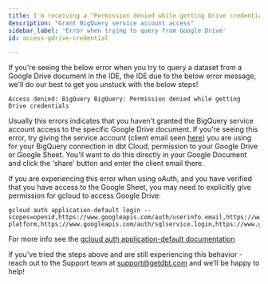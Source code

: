 ```yaml
---
title: I'm receiving a "Permission denied while getting Drive credential" error when trying to query from Google Drive?
description: "Grant BigQuery service account access"
sidebar_label: 'Error when trying to query from Google Drive'
id: access-gdrive-credential

---
```


If you're seeing the below error when you try to query a dataset from a Google Drive document in the IDE,  the IDE due to the below error message, we'll do our best to get you unstuck with the below steps! 

```
Access denied: BigQuery BigQuery: Permission denied while getting Drive credentials
```

Usually this errors indicates that you haven't granted the BigQuery service account access to the specific Google Drive document. If you're seeing this error, try giving the service account (client email seen [here](https://docs.getdbt.com/docs/dbt-cloud/cloud-configuring-dbt-cloud/connecting-your-database#connecting-to-bigquery)) you are using for your BigQuery connection in dbt Cloud, permission to your Google Drive or Google Sheet. You'll want to do this directly in your Google Document and click the 'share' button and enter the client email there. 

If you are experiencing this error when using oAuth, and you have verified that you have access to the Google Sheet, you may need to explicitly give permission for gcloud to access Google Drive:

```
gcloud auth application-default login --scopes=openid,https://www.googleapis.com/auth/userinfo.email,https://www.googleapis.com/auth/cloud-platform,https://www.googleapis.com/auth/sqlservice.login,https://www.googleapis.com/auth/drive
```
For more info see the [gcloud auth application-default documentation](https://cloud.google.com/sdk/gcloud/reference/auth/application-default/login)

If you've tried the steps above and are still experiencing this behavior - reach out to the Support team at support@getdbt.com and we'll be happy to help!
